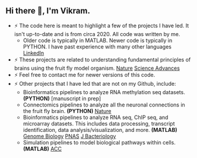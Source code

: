 ## Hi there 👋, I'm Vikram. 

- ⚡ The code here is meant to highlight a few of the projects I have led. It isn't up-to-date and is from circa 2020. All code was written by me.
  - Older code is typically in MATLAB. Newer code is typically in PYTHON. I have past experience with many other languages [LinkedIn](https://www.linkedin.com/in/vikram-vijayan/)
- ⚡ These projects are related to understanding fundamental principles of brains using the fruit fly model organism. [Nature](https://www.nature.com/articles/s41586-023-06271-6) [Science Advances](https://www.science.org/doi/10.1126/sciadv.abn3852)
- ⚡ Feel free to contact me for newer versions of this code.
- ⚡ Other projects that I have led that are not on my Github, include:
  - Bioinformatics pipelines to analyze RNA methylation seq datasets. **(PYTHON)** [manuscript in prep]
  - Connectomics pipelines to analyze all the neuronal connections in the fruit fly brain. **(PYTHON)** [Nature](https://www.nature.com/articles/s41586-023-06271-6)
  - Bioinformatics pipelines to analyze RNA seq, ChIP seq, and microarray datasets. This includes data processing, transcript identification, data analysis/visualization, and more. **(MATLAB)** [Genome Biology](https://genomebiology.biomedcentral.com/articles/10.1186/gb-2011-12-5-r47) [PNAS](https://www.pnas.org/doi/10.1073/pnas.0912673106) [J Bacteriology](https://journals.asm.org/doi/full/10.1128/jb.02012-12)
  - Simulation pipelines to model biological pathways within cells. **(MATLAB)** [ACC](https://ieeexplore.ieee.org/abstract/document/1470672)
  

<!--
**vikramvijayan/vikramvijayan** is a ✨ _special_ ✨ repository because its `README.md` (this file) appears on your GitHub profile.

Here are some ideas to get you started:

- 🔭 I’m currently working on ...
- 🌱 I’m currently learning ...
- 👯 I’m looking to collaborate on ...
- 🤔 I’m looking for help with ...

- 📫 How to reach me: ...
- 😄 Pronouns: ...
- ⚡ Fun fact: ...
-->
